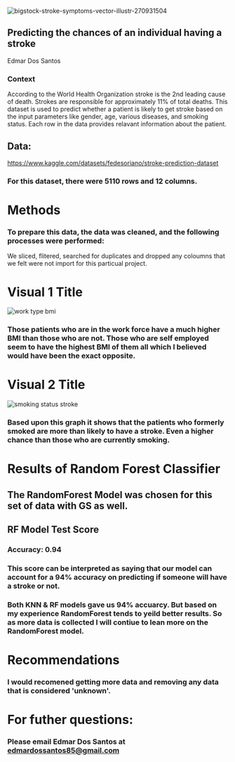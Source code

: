 ![bigstock-stroke-symptoms-vector-illustr-270931504](https://github.com/BrazilianKing/Stroke/assets/123523010/1b3e931c-417c-4659-a97f-5dc392ea0827)

## Predicting the chances of an individual having a stroke
Edmar Dos Santos

### Context
According to the World Health Organization stroke is the 2nd leading cause of death. Strokes are responsible for approximately 11% of total deaths. This dataset is used to predict whether a patient is likely to get stroke based on the input parameters like gender, age, various diseases, and smoking status. Each row in the data provides relavant information about the patient.

## Data: 
https://www.kaggle.com/datasets/fedesoriano/stroke-prediction-dataset

### For this dataset, there were 5110 rows and 12 columns.

# Methods
### To prepare this data, the data was cleaned, and the following processes were performed:
We sliced, flitered, searched for duplicates and dropped any coloumns that we felt were not import for this particual project.

# Visual 1 Title
![work type   bmi](https://user-images.githubusercontent.com/123523010/231905784-0b964038-c01c-4cd0-a73f-e396ef3c6b61.png)

### Those patients who are in the work force have a much higher BMI than those who are not. Those who are self employed seem to have the highest BMI of them all which I believed would have been the exact opposite.

# Visual 2 Title
![smoking status   stroke](https://user-images.githubusercontent.com/123523010/231906078-733e479a-b525-4625-8b84-1317166c7153.png)

### Based upon this graph it shows that the patients who formerly smoked are more than likely to have a stroke. Even a higher chance than those who are currently smoking.

# Results of Random Forest Classifier
## The RandomForest Model was chosen for this set of data with GS as well.
## RF Model Test Score
### Accuracy: 0.94

### This score can be interpreted as saying that our model can account for a 94% accuracy on predicting if someone will have a stroke or not.


### Both KNN & RF models gave us 94% accuarcy. But based on my experience RandomForest tends to yeild better results. So as more data is collected I will contiue to lean more on the RandomForest model.

# Recommendations
### I would recomened getting more data and removing any data that is considered 'unknown'.


# For futher questions: 
### Please email Edmar Dos Santos at edmardossantos85@gmail.com
